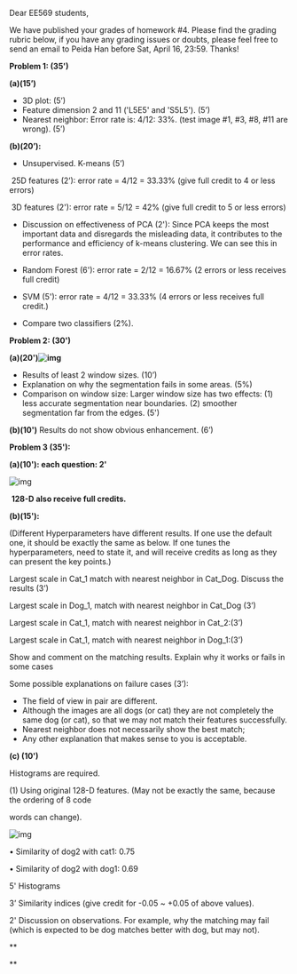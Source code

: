 Dear EE569 students,



We have published your grades of homework #4. Please find the grading rubric below, if you have any grading issues or doubts, please feel free to send an email to Peida Han before Sat, April 16, 23:59. Thanks!



**Problem 1: (35')**

**(a)(15’)**

- 3D plot: (5’)
- Feature dimension 2 and 11 ('L5E5' and 'S5L5'). (5’)
- Nearest neighbor: Error rate is: 4/12: 33%. (test image #1, #3, #8, #11 are wrong). (5’)

**(b)(20’):**

- Unsupervised. K-means (5’)

​      25D features (2’): error rate = 4/12 = 33.33% (give full credit to 4 or less errors)

​      3D features (2'): error rate = 5/12 = 42% (give full credit to 5 or less errors)

- Discussion on effectiveness of PCA (2'): Since PCA keeps the most important data and disregards the misleading data, it contributes to the performance and efficiency of k-means clustering. We can see this in error rates.

- Random Forest (6'): error rate = 2/12 = 16.67% (2 errors or less receives full credit)
- SVM (5'): error rate = 4/12 = 33.33% (4 errors or less receives full credit.)
- Compare two classifiers (2%).

**Problem 2: (30')**

**(a)(20')![img](https://lh6.googleusercontent.com/dIJtqTkqz2QlJHnBaoCyX7Lw4UAgGdc3sdbZ2YPuxmP2Ih0L1y5KOJjZAhg5-WwGKuYB41uO_n4ZTJHqZOP7Q-AGQW7BpDTSXdDpFK1dLKMm7Hq1ORxLIMsjJSSPKK8bODlbrg_3)**

- Results of least 2 window sizes. (10’)
- Explanation on why the segmentation fails in some areas. (5%)
- Comparison on window size: Larger window size has two effects: (1) less accurate segmentation near boundaries. (2) smoother segmentation far from the edges. (5')

**(b)(10')** Results do not show obvious enhancement. (6’)

 

**Problem 3 (35'):**

**(a)(10'): each question: 2'** 

![img](https://lh3.googleusercontent.com/PY8FVDTgIyJ8Sij5tT2Pev1t2-NV2K2L-_Lk4g81rzX5cF0rmnlWlbZpwkYDPrGuwqAkDl-jjgu1ZzZvam8usdoog6eNpUdDWDj2tykl5WLFrdlTGWyHyN-oYVu75-2RMlivSK2G)

​     **128-D also receive full credits.** 

**(b)(15'):**

(Different Hyperparameters have different results. If one use the default one, it should be exactly the same as below. If one tunes the hyperparameters, need to state it, and will receive credits as long as they can present the key points.)

  Largest scale in Cat_1 match with nearest neighbor in Cat_Dog. Discuss the results (3’)

  Largest scale in Dog_1, match with nearest neighbor in Cat_Dog (3’)

  Largest scale in Cat_1, match with nearest neighbor in Cat_2:(3’)

  Largest scale in Cat_1, match with nearest neighbor in Dog_1:(3’)

Show and comment on the matching results. Explain why it works or fails in some cases

Some possible explanations on failure cases (3’):

- The field of view in pair are different.
- Although the images are all dogs (or cat) they are not completely the same dog (or cat), so that we may not match their features successfully.
- Nearest neighbor does not necessarily show the best match;
- Any other explanation that makes sense to you is acceptable.

**(c) (10')** 

Histograms are required.

(1) Using original 128-D features. (May not be exactly the same, because the ordering of 8 code

words can change).

![img](https://lh4.googleusercontent.com/TdlOXjmaM3D0n5B4VbpIhC0MjsfK1XaDv6lCCXoRQhKGL5ZIe8tK8MCgKjRBKiE6JgdyfTmPT51UkKApWiiy_fiFCgw-3Y7dqiPuKT9l9zJc7LBaKzV8KgVyaRk5ifShOv-nmPm_)

• Similarity of dog2 with cat1: 0.75

• Similarity of dog2 with dog1: 0.69

5' Histograms

3’ Similarity indices (give credit for -0.05 ~ +0.05 of above values).

2' Discussion on observations. For example, why the matching may fail (which is expected to be dog matches better with dog, but may not).

**

**